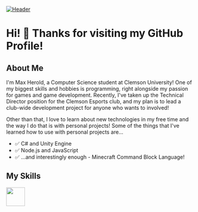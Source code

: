 [![Header](https://raw.githubusercontent.com/maxheyn/maxheyn/master/header.png "Header")](https://maxheyn.github.io/)

# Hi! 👋 Thanks for visiting my GitHub Profile!

## About Me

I'm Max Herold, a Computer Science student at Clemson University! One of my biggest skills and hobbies is programming, right alongside my passion for games and game development. Recently, I've taken up the Technical Director position for the Clemson Esports club, and my plan is to lead a club-wide development project for anyone who wants to involved!

Other than that, I love to learn about new technologies in my free time and the way I do that is with personal projects! Some of the things that I've learned how to use with personal projects are...

- ✅ C# and Unity Engine
- ✅ Node.js and JavaScript
- ✅ ...and interestingly enough - Minecraft Command Block Language!

## My Skills

<img src = 'https://github.com/maxheyn/maxheyn/blob/master/resources/aws.svg' width='50'/>


<!--

Here are some ideas to get you started:

- 🔭 I’m currently working on ...
- 🌱 I’m currently learning ...
- 👯 I’m looking to collaborate on ...
- 🤔 I’m looking for help with ...
- 💬 Ask me about ...
- 📫 How to reach me: ...
- 😄 Pronouns: ...
- ⚡ Fun fact: ...
-->
